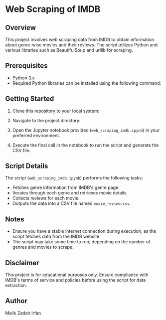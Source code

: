 # Web Scraping of IMDB

## Overview
This project involves web scraping data from IMDB to obtain information about genre-wise movies and their reviews. The script utilizes Python and various libraries such as BeautifulSoup and urllib for scraping.

## Prerequisites
- Python 3.x
- Required Python libraries can be installed using the following command:

## Getting Started
1. Clone this repository to your local system:

2. Navigate to the project directory:

3. Open the Jupyter notebook provided (`web_scraping_imdb.ipynb`) in your preferred environment.

4. Execute the final cell in the notebook to run the script and generate the CSV file.

## Script Details
The script (`web_scraping_imdb.ipynb`) performs the following tasks:
- Fetches genre information from IMDB's genre page.
- Iterates through each genre and retrieves movie details.
- Collects reviews for each movie.
- Outputs the data into a CSV file named `movie_review.csv`.

## Notes
- Ensure you have a stable internet connection during execution, as the script fetches data from the IMDB website.
- The script may take some time to run, depending on the number of genres and movies to scrape.

## Disclaimer
This project is for educational purposes only. Ensure compliance with IMDB's terms of service and policies before using the script for data extraction.

## Author
Malik Zadah Irfan
